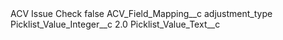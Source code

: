 <?xml version="1.0" encoding="UTF-8"?>
<CustomMetadata xmlns="http://soap.sforce.com/2006/04/metadata" xmlns:xsi="http://www.w3.org/2001/XMLSchema-instance" xmlns:xsd="http://www.w3.org/2001/XMLSchema">
    <label>ACV Issue Check</label>
    <protected>false</protected>
    <values>
        <field>ACV_Field_Mapping__c</field>
        <value xsi:type="xsd:string">adjustment_type</value>
    </values>
    <values>
        <field>Picklist_Value_Integer__c</field>
        <value xsi:type="xsd:double">2.0</value>
    </values>
    <values>
        <field>Picklist_Value_Text__c</field>
        <value xsi:nil="true"/>
    </values>
</CustomMetadata>
